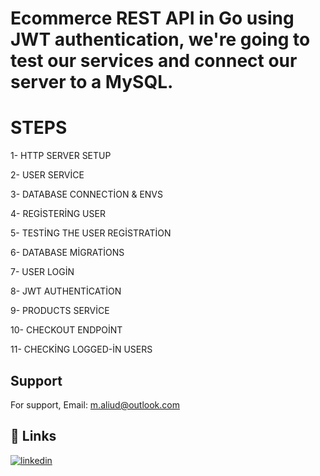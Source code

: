  
# Ecommerce REST API in Go using JWT authentication, we're going to test our services and connect our server to a MySQL.

# STEPS

1- HTTP SERVER SETUP

2- USER SERVİCE

3- DATABASE CONNECTİON & ENVS

4- REGİSTERİNG USER

5- TESTİNG THE USER REGİSTRATİON

6- DATABASE MİGRATİONS

7- USER LOGİN

8- JWT AUTHENTİCATİON

9- PRODUCTS SERVİCE

10- CHECKOUT ENDPOİNT

11- CHECKİNG LOGGED-İN USERS


## Support

For support, Email: m.aliud@outlook.com


## 🔗 Links
[![linkedin](https://img.shields.io/badge/linkedin-0A66C2?style=for-the-badge&logo=linkedin&logoColor=white)](https://www.linkedin.com/in/muhammed-ali-ud-ali76/)
